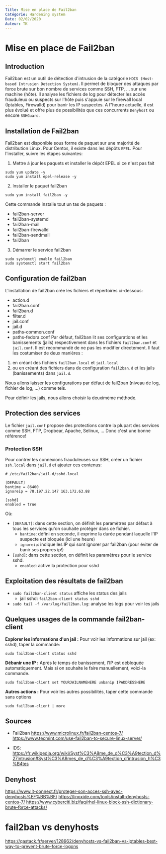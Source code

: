 ```yaml
---
Title: Mise en place de Fail2ban
Catégorie: Hardening system
Date: 02/02/2020
Auteur: TK
---
```


# Mise en place de Fail2ban

## Introduction
Fail2ban est un outil de détection d'intrusion de la catégorie `HDIS (Host-based Intrusion Detection System)`. Il permet de bloquer des attaques par force brute sur bon nombre de services comme SSH, FTP, ... sur une machine (hôte). Il analyse les fichiers de log pour détecter les accès frauduleux ou suspects sur l'hôte puis s'appuie sur le firewall local (Iptables, Firewalld) pour banir les IP suspectes.
A l"heure actuelle, il est plus évolué et offre plus de possibilités que ces concurrents `Denyhost` ou encore `SSHGuard`.

## Installation de Fail2ban
Fail2ban est disponible sous forme de paquet sur une majorité de distribution Linux. Pour Centos, il existe dans les dépôts `EPEL`.
Pour l'installer, suivre les étapes suivantes:
1. Mettre à jour les paquets et installer le dépôt EPEL si ce n'est pas fait
```
sudo yum update -y
sudo yum install epel-release -y
```
2. Installer le paquet fail2ban
```
sudo yum install fail2ban -y
```
Cette commande installe tout un tas de paquets :
- fail2ban-server
- fail2ban-systemd
- fail2ban-mail
- fail2ban-firewalld
- fail2ban-sendmail
- fail2ban

3. Démarrer le service fail2ban
```
sudo systemctl enable fail2ban
sudo systemctl start fail2ban
```

## Configuration de fail2ban
L'installation de fail2ban crée les fichiers et répertoires ci-dessous:
- action.d
- fail2ban.conf
- fail2ban.d
- filter.d
- jail.conf
- jail.d
- paths-common.conf
- paths-fedora.conf
Par défaut, fail2ban lit ses configurations et les banissements (jails) respectivement dans les fichiers `fail2ban.conf` et `jail.conf`. Il est recommandé de ne pas les modifier directement. Il faut les costumiser de deux manières :
1. en créant des fichiers `fail2ban.local` et `jail.local`
2. ou en créant des fichiers dans de configuration `fail2ban.d` et les jails (banissements) dans `jail.d`.

Nous allons laisser les configurations par défaut de fail2ban (niveau de log, fichier de log, ...) comme tels.

Pour définir les jails, nous allons choisir la deuximème méthode.

## Protection des services
Le fichier `jail.conf` propose des protections contre la plupart des services comme SSH, FTP, Dropbear, Apache, Selinux, ... Donc c'est une bonne référence!
### Protection SSH
Pour contrer les connexions frauduleuses sur SSH, créer un fichier `ssh.local` dans `jail.d` et ajouter ces contenus:
```
# /etc/fail2ban/jail.d/sshd.local

[DEFAULT]
bantime = 86400
ignoreip = 78.197.22.147 163.172.63.88

[sshd]
enabled = true
```
Où:
- `[DEFAULT]`: dans cette section, on définit les paramètres par défaut à tous les services qu'on souhaite protéger dans ce fichier.
  - `bantime`: défini en seconde, il exprime la durée pendant laquelle l'IP suspecte est bloquée (ici une heure)
  - `ignoreip`: indique les IP qui sont ignorer par fail2ban (pour éviter de banir ses propres ip!)
- `[sshd]`: dans cette section, on définit les paramètres pour le service sshd.
  - `enabled`: active la protection pour sshd

## Exploitation des résultats de fail2ban
- `sudo fail2ban-client status` affiche les status des jails
  - jail sshd: `fail2ban-client status sshd`
- `sudo tail -f /var/log/fail2ban.log`: analyse les logs pour voir les jails

## Quelques usages de la commande fail2ban-client
**Explorer les informations d'un jail :** Pour voir les informations sur jail (ex: sshd), taper la commande:
```
sudo fail2ban-client status sshd
```

**Débanir une IP :**
 Après le temps de banissement, l'IP est débloquée automatiquement. Mais si on souhaite le faire manuellement, voici-la commande.
```
sudo fail2ban-client set YOURJAILNAMEHERE unbanip IPADDRESSHERE
```
**Autres actions :** Pour voir les autres possibilités, taper cette commande sans options
```
sudo fail2ban-client | more
```



## Sources
- Fail2ban
https://www.microlinux.fr/fail2ban-centos-7/
https://www.tecmint.com/use-fail2ban-to-secure-linux-server/

- IDS: https://fr.wikipedia.org/wiki/Syst%C3%A8me_de_d%C3%A9tection_d%27intrusion#Syst%C3%A8mes_de_d%C3%A9tection_d'intrusion_h%C3%B4tes



## Denyhost
https://www.it-connect.fr/proteger-son-acces-ssh-avec-denyhosts%EF%BB%BF/
https://linoxide.com/tools/install-denyhosts-centos-7/
https://www.cyberciti.biz/faq/rhel-linux-block-ssh-dictionary-brute-force-attacks/


# fail2ban vs denyhosts
https://qastack.fr/server/128962/denyhosts-vs-fail2ban-vs-iptables-best-way-to-prevent-brute-force-logons
